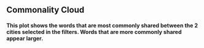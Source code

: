 Commonality Cloud
-----------------

#### This plot shows the words that are most commonly shared between the 2 cities selected in the filters. Words that are more commonly shared appear larger.
